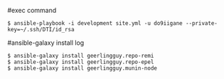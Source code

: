#exec command

```
$ ansible-playbook -i development site.yml -u do9iigane --private-key=~/.ssh/DTI/id_rsa
```

#ansible-galaxy install log

```
$ ansible-galaxy install geerlingguy.repo-remi
$ ansible-galaxy install geerlingguy.repo-epel
$ ansible-galaxy install geerlingguy.munin-node
```